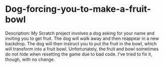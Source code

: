 # Dog-forcing-you-to-make-a-fruit-bowl

Description:
My Scratch project involves a dog asking for your name and inviting you to get fruit.
The dog will walk away and then reappear in a new backdrop.
The dog will then instruct you to put the fruit in the bowl, which will transform into a fruit bowl. 
Unfortunately, the fruit and bowl sometimes do not hide when resetting the game due to bad code. 
 I've tried to fix it, though, with no change.
